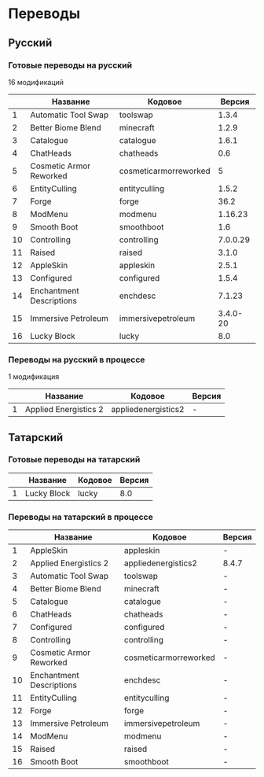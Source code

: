 # Переводы

## Русский

### Готовые переводы на русский

16 модификаций

|  | Название | Кодовое | Версия |
| - | - | - | - |
| 1 | Automatic Tool Swap | toolswap | 1.3.4 |
| 2 | Better Biome Blend | minecraft | 1.2.9 |
| 3 | Catalogue | catalogue | 1.6.1 |
| 4 | ChatHeads | chatheads | 0.6 |
| 5 | Cosmetic Armor Reworked | cosmeticarmorreworked | 5 |
| 6 | EntityCulling | entityculling | 1.5.2 |
| 7 | Forge | forge | 36.2 |
| 8 | ModMenu | modmenu | 1.16.23 |
| 9 | Smooth Boot | smoothboot | 1.6 |
| 10 | Controlling | controlling | 7.0.0.29 | - |
| 11 | Raised | raised | 3.1.0 | - |
| 12 | AppleSkin | appleskin | 2.5.1 | - |
| 13 | Configured | configured | 1.5.4 | - |
| 14 | Enchantment Descriptions | enchdesc | 7.1.23 | - |
| 15 | Immersive Petroleum | immersivepetroleum | 3.4.0-20 | - |
| 16 | Lucky Block | lucky | 8.0 | - |

### Переводы на русский в процессе

1 модификация

|  | Название | Кодовое | Версия |
| - | - | - | - |
| 1 | Applied Energistics 2 | appliedenergistics2 | - | - |


## Татарский

### Готовые переводы на татарский

|  | Название | Кодовое | Версия |
| - | - | - | - |
| 1 | Lucky Block | lucky | 8.0 | - |

### Переводы на татарский в процессе

|  | Название | Кодовое | Версия |
| - | - | - | - |
| 1 | AppleSkin | appleskin | - | - |
| 2 | Applied Energistics 2 | appliedenergistics2 | 8.4.7 | - |
| 3 | Automatic Tool Swap | toolswap | - | - |
| 4 | Better Biome Blend | minecraft | - | - |
| 5 | Catalogue | catalogue | - | - |
| 6 | ChatHeads | chatheads | - | - |
| 7 | Configured | configured | - | - |
| 8 | Controlling | controlling | - | - |
| 9 | Cosmetic Armor Reworked | cosmeticarmorreworked | - | - |
| 10 | Enchantment Descriptions | enchdesc | - | - |
| 11 | EntityCulling | entityculling | - | - |
| 12 | Forge | forge | - | - |
| 13 | Immersive Petroleum | immersivepetroleum | - | - |
| 14 | ModMenu | modmenu | - | - |
| 15 | Raised | raised | - | - |
| 16 | Smooth Boot | smoothboot | - | - |